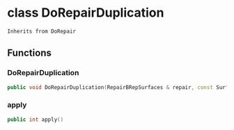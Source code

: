 # class DoRepairDuplication


```cpp
Inherits from DoRepair
```



## Functions

### DoRepairDuplication

```cpp
public void DoRepairDuplication(RepairBRepSurfaces & repair, const Surface3D & edge_surface, const PolygonEdge & edge, const Surface3D & triangles_surface, const PolygonEdge & triangle_edge)
```


### apply

```cpp
public int apply()
```




